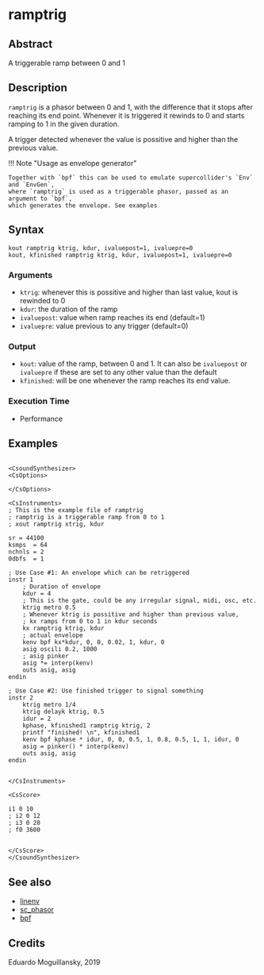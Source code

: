 # ramptrig

## Abstract

A triggerable ramp between 0 and 1


## Description

`ramptrig` is a phasor between 0 and 1, with the difference that it stops after
reaching its end point. Whenever it is triggered it rewinds to 0 and starts
ramping to 1 in the given duration. 

A trigger detected whenever the value is possitive and higher than the previous value.

!!! Note "Usage as envelope generator"

    Together with `bpf` this can be used to emulate supercollider's `Env` and `EnvGen`,
    where `ramptrig` is used as a triggerable phasor, passed as an argument to `bpf`,
    which generates the envelope. See examples
    

## Syntax

    kout ramptrig ktrig, kdur, ivaluepost=1, ivaluepre=0
    kout, kfinished ramptrig ktrig, kdur, ivaluepost=1, ivaluepre=0
    
### Arguments

* `ktrig`: whenever this is possitive and higher than last value, kout is rewinded to 0
* `kdur`: the duration of the ramp
* `ivaluepost`: value when ramp reaches its end (default=1)
* `ivaluepre`: value previous to any trigger (default=0)

### Output

* `kout`: value of the ramp, between 0 and 1. It can also be `ivaluepost` or `ivaluepre` if 
          these are set to any other value than the default
* `kfinished`: will be one whenever the ramp reaches its end value. 


### Execution Time

* Performance

## Examples


```csound 

<CsoundSynthesizer>
<CsOptions>

</CsOptions>

<CsInstruments>
; This is the example file of ramptrig
; ramptrig is a triggerable ramp from 0 to 1
; xout ramptrig xtrig, kdur

sr = 44100
ksmps  = 64
nchnls = 2
0dbfs  = 1

; Use Case #1: An envelope which can be retriggered
instr 1
    ; Duration of envelope
    kdur = 4
    ; This is the gate, could be any irregular signal, midi, osc, etc.    
    ktrig metro 0.5
    ; Whenever ktrig is possitive and higher than previous value, 
    ; kx ramps from 0 to 1 in kdur seconds
    kx ramptrig ktrig, kdur
    ; actual envelope
    kenv bpf kx*kdur, 0, 0, 0.02, 1, kdur, 0
    asig oscili 0.2, 1000
    ; asig pinker
    asig *= interp(kenv)
    outs asig, asig
endin

; Use Case #2: Use finished trigger to signal something
instr 2
    ktrig metro 1/4
    ktrig delayk ktrig, 0.5
    idur = 2
    kphase, kfinished1 ramptrig ktrig, 2
    printf "finished! \n", kfinished1
    kenv bpf kphase * idur, 0, 0, 0.5, 1, 0.8, 0.5, 1, 1, idur, 0
    asig = pinker() * interp(kenv)
    outs asig, asig
endin


</CsInstruments>

<CsScore>

i1 0 10
; i2 0 12
; i3 0 20
; f0 3600


</CsScore>
</CsoundSynthesizer>

```


## See also

* [linenv](linenv.md)
* [sc_phasor](https://csound.com/docs/manual/sc_phasor.html)
* [bpf](https://csound.com/docs/manual/bpf.html)

## Credits

Eduardo Moguillansky, 2019
